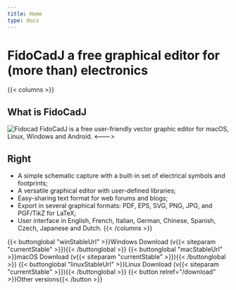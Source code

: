 ```yaml
---
title: Home
type: docs
---
```


# FidoCadJ a free graphical editor for (more than) electronics
{{< columns >}}
## What is FidoCadJ
![Fidocad](ecg.png)
FidoCadJ is a free user-friendly vector graphic editor for macOS, Linux, Windows and Android.
<--->

## Right
* A simple schematic capture with a built-in set of electrical symbols and footprints;
* A versatile graphical editor with user-defined libraries;
* Easy-sharing text format for web forums and blogs;
* Export in several graphical formats: PDF, EPS, SVG, PNG, JPG, and PGF/TikZ for LaTeX;
* User interface in English, French, Italian, German, Chinese, Spanish, Czech, Japanese and Dutch.
{{< /columns >}}


{{< buttonglobal "winStableUrl" >}}Windows Download (v{{< siteparam "currentStable" >}}){{< /buttonglobal >}}
{{< buttonglobal "macStableUrl" >}}macOS Download (v{{< siteparam "currentStable" >}}){{< /buttonglobal >}}
{{< buttonglobal "linuxStableUrl" >}}Linux Download (v{{< siteparam "currentStable" >}}){{< /buttonglobal >}}
{{< button relref="/download" >}}Other versions{{< /button >}}
